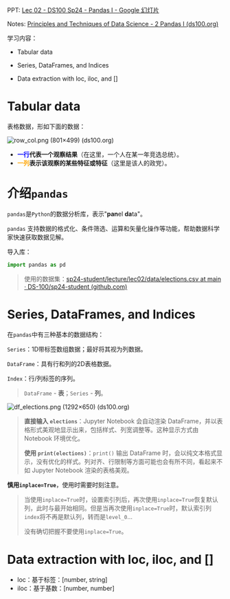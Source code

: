 PPT: [Lec 02 - DS100 Sp24 - Pandas I - Google 幻灯片](https://docs.google.com/presentation/d/1-89bVbLcggrPuTfYAt6OveeLqvw_0UH51ULKBFBulHg/edit#slide=id.SLIDES_API2090287008_0)

Notes: [Principles and Techniques of Data Science - 2 Pandas I (ds100.org)](https://ds100.org/course-notes/pandas_1/pandas_1.html)

学习内容：

- Tabular data
- Series, DataFrames, and Indices

- Data extraction with loc, iloc, and []

# Tabular data

表格数据，形如下面的数据：

![row_col.png (801×499) (ds100.org)](https://ds100.org/course-notes/pandas_1/images/row_col.png)

- **<span style="color:blue">一行</span>代表一个观察结果**（在这里，一个人在某一年竞选总统）。
- **<span style="color:orange">一列</span>表示该观察的某些特征或特征**（这里是该人的政党）。

# 介绍`pandas`

`pandas`是`Python`的数据分析库，表示"**pan**el **da**ta"。

`pandas` 支持数据的格式化、条件筛选、运算和矢量化操作等功能，帮助数据科学家快速获取数据见解。

导入库：

```python
import pandas as pd
```



> 使用的数据集：[sp24-student/lecture/lec02/data/elections.csv at main · DS-100/sp24-student (github.com)](https://github.com/DS-100/sp24-student/blob/main/lecture/lec02/data/elections.csv)

# Series, DataFrames, and Indices

在`pandas`中有三种基本的数据结构：

`Series`：1D带标签数组数据；最好将其视为列数据。

`DataFrame`：具有行和列的2D表格数据。

`Index`：行/列标签的序列。

> `DataFrame` - **表**；`Series` - **列**。

![df_elections.png (1292×650) (ds100.org)](https://ds100.org/course-notes/pandas_1/images/df_elections.png)

> **直接输入 `elections`**：Jupyter Notebook 会自动渲染 DataFrame，并以表格形式美观地显示出来，包括样式、列宽调整等。这种显示方式由 Notebook 环境优化。
>
> **使用 `print(elections)`**：`print()` 输出 DataFrame 时，会以纯文本格式显示，没有优化的样式。列对齐、行限制等方面可能也会有所不同，看起来不如 Jupyter Notebook 渲染的表格美观。

**慎用`inplace=True`**，使用时需要时刻注意。

> 当使用`inplace=True`时，设置索引列后，再次使用`inplace=True`恢复默认列，此时与最开始相同。但是当再次使用`inplace=True`时，默认索引列`index`将不再是默认列，转而是`level_0`...
>
> 没有确切把握不要使用`inplace=True`。

# Data extraction with loc, iloc, and []

- loc：基于标签：[number, string]
- iloc：基于基数：[number, number]